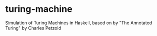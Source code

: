 # turing-machine
Simulation of Turing Machines in Haskell, based on by "The Annotated Turing" by Charles Petzold
